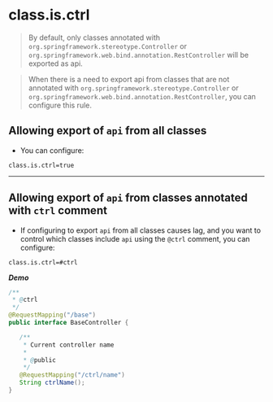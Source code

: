 # class.is.ctrl

> By default, only classes annotated with `org.springframework.stereotype.Controller` or `org.springframework.web.bind.annotation.RestController` will be exported as api.

> When there is a need to export api from classes that are not annotated with `org.springframework.stereotype.Controller` or `org.springframework.web.bind.annotation.RestController`, you can configure this rule.

## Allowing export of `api` from all classes

- You can configure:

 ```properties
 class.is.ctrl=true
 ```

---

## Allowing export of `api` from classes annotated with `ctrl` comment

- If configuring to export `api` from all classes causes lag, and you want to control which classes include `api` using the `@ctrl` comment, you can configure:

 ```properties
 class.is.ctrl=#ctrl
 ```

***Demo***
 
 ```java
 /**
  * @ctrl
  */
@RequestMapping("/base")
public interface BaseController {

    /**
     * Current controller name
     *
     * @public
     */
    @RequestMapping("/ctrl/name")
    String ctrlName();
}
 ```